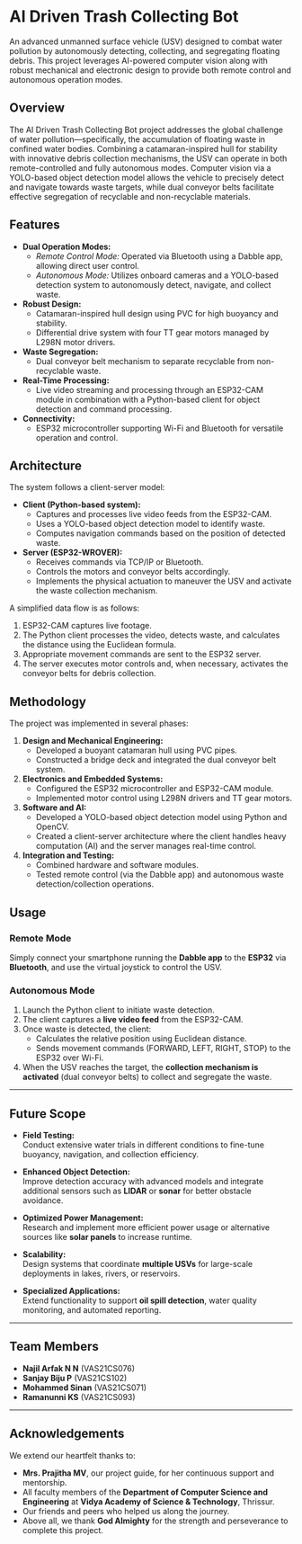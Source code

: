 # AI Driven Trash Collecting Bot

An advanced unmanned surface vehicle (USV) designed to combat water pollution by autonomously detecting, collecting, and segregating floating debris. This project leverages AI-powered computer vision along with robust mechanical and electronic design to provide both remote control and autonomous operation modes.


## Overview
The AI Driven Trash Collecting Bot project addresses the global challenge of water pollution—specifically, the accumulation of floating waste in confined water bodies. Combining a catamaran-inspired hull for stability with innovative debris collection mechanisms, the USV can operate in both remote-controlled and fully autonomous modes. Computer vision via a YOLO-based object detection model allows the vehicle to precisely detect and navigate towards waste targets, while dual conveyor belts facilitate effective segregation of recyclable and non-recyclable materials.

## Features
- **Dual Operation Modes:**  
  - *Remote Control Mode:* Operated via Bluetooth using a Dabble app, allowing direct user control.
  - *Autonomous Mode:* Utilizes onboard cameras and a YOLO-based detection system to autonomously detect, navigate, and collect waste.
- **Robust Design:**  
  - Catamaran-inspired hull design using PVC for high buoyancy and stability.
  - Differential drive system with four TT gear motors managed by L298N motor drivers.
- **Waste Segregation:**  
  - Dual conveyor belt mechanism to separate recyclable from non-recyclable waste.
- **Real-Time Processing:**  
  - Live video streaming and processing through an ESP32-CAM module in combination with a Python-based client for object detection and command processing.
- **Connectivity:**  
  - ESP32 microcontroller supporting Wi-Fi and Bluetooth for versatile operation and control.

## Architecture
The system follows a client-server model:
- **Client (Python-based system):**
  - Captures and processes live video feeds from the ESP32-CAM.
  - Uses a YOLO-based object detection model to identify waste.
  - Computes navigation commands based on the position of detected waste.
- **Server (ESP32-WROVER):**
  - Receives commands via TCP/IP or Bluetooth.
  - Controls the motors and conveyor belts accordingly.
  - Implements the physical actuation to maneuver the USV and activate the waste collection mechanism.

A simplified data flow is as follows:
1. ESP32-CAM captures live footage.
2. The Python client processes the video, detects waste, and calculates the distance using the Euclidean formula.
3. Appropriate movement commands are sent to the ESP32 server.
4. The server executes motor controls and, when necessary, activates the conveyor belts for debris collection.

## Methodology
The project was implemented in several phases:
1. **Design and Mechanical Engineering:**  
   - Developed a buoyant catamaran hull using PVC pipes.
   - Constructed a bridge deck and integrated the dual conveyor belt system.
2. **Electronics and Embedded Systems:**  
   - Configured the ESP32 microcontroller and ESP32-CAM module.
   - Implemented motor control using L298N drivers and TT gear motors.
3. **Software and AI:**  
   - Developed a YOLO-based object detection model using Python and OpenCV.
   - Created a client-server architecture where the client handles heavy computation (AI) and the server manages real-time control.
4. **Integration and Testing:**  
   - Combined hardware and software modules.
   - Tested remote control (via the Dabble app) and autonomous waste detection/collection operations.
## Usage

### Remote Mode
Simply connect your smartphone running the **Dabble app** to the **ESP32** via **Bluetooth**, and use the virtual joystick to control the USV.

### Autonomous Mode
1. Launch the Python client to initiate waste detection.
2. The client captures a **live video feed** from the ESP32-CAM.
3. Once waste is detected, the client:
   - Calculates the relative position using Euclidean distance.
   - Sends movement commands (FORWARD, LEFT, RIGHT, STOP) to the ESP32 over Wi-Fi.
4. When the USV reaches the target, the **collection mechanism is activated** (dual conveyor belts) to collect and segregate the waste.

---

## Future Scope

- **Field Testing:**  
  Conduct extensive water trials in different conditions to fine-tune buoyancy, navigation, and collection efficiency.

- **Enhanced Object Detection:**  
  Improve detection accuracy with advanced models and integrate additional sensors such as **LIDAR** or **sonar** for better obstacle avoidance.

- **Optimized Power Management:**  
  Research and implement more efficient power usage or alternative sources like **solar panels** to increase runtime.

- **Scalability:**  
  Design systems that coordinate **multiple USVs** for large-scale deployments in lakes, rivers, or reservoirs.

- **Specialized Applications:**  
  Extend functionality to support **oil spill detection**, water quality monitoring, and automated reporting.

---

## Team Members

- **Najil Arfak N N** (VAS21CS076)  
- **Sanjay Biju P** (VAS21CS102)  
- **Mohammed Sinan** (VAS21CS071)  
- **Ramanunni KS** (VAS21CS093)

---

## Acknowledgements

We extend our heartfelt thanks to:

- **Mrs. Prajitha MV**, our project guide, for her continuous support and mentorship.  
- All faculty members of the **Department of Computer Science and Engineering** at **Vidya Academy of Science & Technology**, Thrissur.  
- Our friends and peers who helped us along the journey.  
- Above all, we thank **God Almighty** for the strength and perseverance to complete this project.


